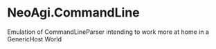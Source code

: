 # NeoAgi.CommandLine
Emulation of CommandLineParser intending to work more at home in a GenericHost World
